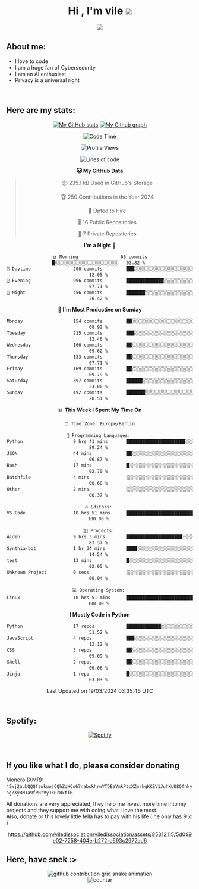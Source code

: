 <h1 align="center">Hi , I'm vile <img src="https://media.giphy.com/media/hvRJCLFzcasrR4ia7z/giphy.gif" width="35"></h1>
<p align="center">
  <a href="https://github.com/viledissociation"><img src="https://readme-typing-svg.demolab.com?font=Roboto+Mono&weight=300&size=28&duration=4000&pause=100&color=C109F7&center=true&vCenter=true&width=580&height=127&lines=I'm+a+programmer;I'm+an+AI+enthusiast;I'm+a+big+fan+of+Neural+Networks;I'm+interested+in+Computer+Science;I+love+Cybersecurity;By+the+way+I+use+Arch+%F0%9F%92%80"></a>
</p>

## About me:

- I love to code
- I am a huge fan of Cybersecurity
- I am an AI enthusiast
- Privacy is a universal right

<br>

## Here are my stats:

<div align="center">
    
 [![My GitHub stats](https://github-readme-stats.vercel.app/api?username=vilev0&count_private=true&show_icons=true&theme=radical)](https://github.com/vilev0)
 [![My Github graph](http://github-profile-summary-cards.vercel.app/api/cards/profile-details?username=vilev0&theme=radical)](https://github.com/vilev0)

<!--START_SECTION:waka-->
![Code Time](http://img.shields.io/badge/Code%20Time-249%20hrs%2054%20mins-blue)

![Profile Views](http://img.shields.io/badge/Profile%20Views-2-blue)

![Lines of code](https://img.shields.io/badge/From%20Hello%20World%20I%27ve%20Written-115.5%20thousand%20lines%20of%20code-blue)

**🐱 My GitHub Data** 

> 📦 235.1 kB Used in GitHub's Storage 
 > 
> 🏆 250 Contributions in the Year 2024
 > 
> 💼 Opted to Hire
 > 
> 📜 16 Public Repositories 
 > 
> 🔑 7 Private Repositories 
 > 
**I'm a Night 🦉** 

```text
🌞 Morning                66 commits          █░░░░░░░░░░░░░░░░░░░░░░░░   03.82 % 
🌆 Daytime                208 commits         ███░░░░░░░░░░░░░░░░░░░░░░   12.05 % 
🌃 Evening                996 commits         ██████████████░░░░░░░░░░░   57.71 % 
🌙 Night                  456 commits         ███████░░░░░░░░░░░░░░░░░░   26.42 % 
```
📅 **I'm Most Productive on Sunday** 

```text
Monday                   154 commits         ██░░░░░░░░░░░░░░░░░░░░░░░   08.92 % 
Tuesday                  215 commits         ███░░░░░░░░░░░░░░░░░░░░░░   12.46 % 
Wednesday                166 commits         ██░░░░░░░░░░░░░░░░░░░░░░░   09.62 % 
Thursday                 133 commits         ██░░░░░░░░░░░░░░░░░░░░░░░   07.71 % 
Friday                   169 commits         ██░░░░░░░░░░░░░░░░░░░░░░░   09.79 % 
Saturday                 397 commits         ██████░░░░░░░░░░░░░░░░░░░   23.00 % 
Sunday                   492 commits         ███████░░░░░░░░░░░░░░░░░░   28.51 % 
```


📊 **This Week I Spent My Time On** 

```text
🕑︎ Time Zone: Europe/Berlin

💬 Programming Languages: 
Python                   9 hrs 41 mins       ██████████████████████░░░   89.24 % 
JSON                     44 mins             ██░░░░░░░░░░░░░░░░░░░░░░░   06.87 % 
Bash                     17 mins             █░░░░░░░░░░░░░░░░░░░░░░░░   02.70 % 
Batchfile                4 mins              ░░░░░░░░░░░░░░░░░░░░░░░░░   00.68 % 
Other                    2 mins              ░░░░░░░░░░░░░░░░░░░░░░░░░   00.37 % 

🔥 Editors: 
VS Code                  10 hrs 51 mins      █████████████████████████   100.00 % 

🐱‍💻 Projects: 
Aiden                    9 hrs 3 mins        █████████████████████░░░░   83.37 % 
Synthia-bot              1 hr 34 mins        ████░░░░░░░░░░░░░░░░░░░░░   14.54 % 
test                     13 mins             █░░░░░░░░░░░░░░░░░░░░░░░░   02.05 % 
Unknown Project          0 secs              ░░░░░░░░░░░░░░░░░░░░░░░░░   00.04 % 

💻 Operating System: 
Linux                    10 hrs 51 mins      █████████████████████████   100.00 % 
```

**I Mostly Code in Python** 

```text
Python                   17 repos            █████████████░░░░░░░░░░░░   51.52 % 
JavaScript               4 repos             ███░░░░░░░░░░░░░░░░░░░░░░   12.12 % 
CSS                      3 repos             ██░░░░░░░░░░░░░░░░░░░░░░░   09.09 % 
Shell                    2 repos             ██░░░░░░░░░░░░░░░░░░░░░░░   06.06 % 
Jinja                    1 repo              █░░░░░░░░░░░░░░░░░░░░░░░░   03.03 % 
```




 Last Updated on 19/03/2024 03:35:46 UTC
<!--END_SECTION:waka-->
</div>
<br>

## Spotify:

<div align="center">

[![Spotify](https://whois-hoeless.vercel.app/api/spotify?background_color=0d1117&border_color=090d13)](https://open.spotify.com/user/heanchenhorst)
</div>

<br>

## If you like what I do, please consider donating

Monero (XMR): ```45wj2aubQQQfswkuojCQhZgHCs67nabskhrwYTDEaVmkPtcXZmrkqKKSV1JuhXLU8QfnkyagZXyBM1a9fPHrVyJkGrBxtiB```

All donations are very appreciated, they help me invest more time into my projects and they support me with doing what I love the most.  
Also, donate or this lovely little fella has to pay with his life (  he only has 9 :c  )

<div align="center">


https://github.com/viledissociation/viledissociation/assets/85312115/5d099e02-7258-404e-b272-c693c2972ad6


</div>

## Here, have snek :>
<div align="center">
<picture>
  <source media="(prefers-color-scheme: dark)" srcset="https://raw.githubusercontent.com/vilev0/vilev0/output/github-contribution-grid-snake-dark.svg">
  <source media="(prefers-color-scheme: light)" srcset="https://raw.githubusercontent.com/vilev0/vilev0/output/github-contribution-grid-snake.svg">
  <img alt="github contribution grid snake animation" src="https://raw.githubusercontent.com/vilev0/vilev0/output/github-contribution-grid-snake.svg">
</div>

<div align="center">
  <img src="https://moe-counter.glitch.me/get/@hoeless_count?theme=rule34" alt="counter" />
</div>
